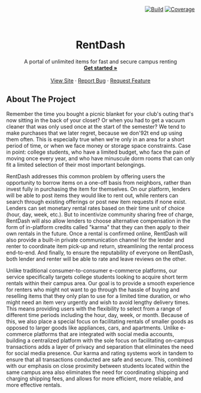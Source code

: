 <a name="readme-top"></a>

<div align="right">

[![Build][build-shield]][build-url]
[![Coverage][coverage-shield]][coverage-url]</a>

</div>


<!-- PROJECT LOGO -->
<br />
<div align="center">

  <h1 align="center">RentDash</h1>

  <p align="center">
    A portal of unlimited items for fast and secure campus renting
    <br />
    <a href="#getting-started"><strong>Get started »</strong></a>
    <br />
    <br />
    <a href="https://limitless-fjord-56167.herokuapp.com/listings/">View Site</a>
    ·
    <a href="https://github.com/ew2664/culd-hub/issues">Report Bug</a>
    ·
    <a href="https://github.com/ew2664/culd-hub/issues">Request Feature</a>
  </p>
</div>


<!-- ABOUT THE PROJECT -->

## About The Project

Remember the time you bought a picnic blanket for your club's outing that's now sitting in the back of your closet? Or when you had to get a vacuum cleaner that was only used once at the start of the semester? We tend to make purchases that we later regret, because we don'92t end up using them often. This is especially true when we're only in an area for a short period of time, or when we face money or storage space constraints. Case in point: college students, who have a limited budget, who face the pain of moving once every year, and who have minuscule dorm rooms that can only fit a limited selection of their most important belongings.

RentDash addresses this common problem by offering users the opportunity to borrow items on a one-off basis from neighbors, rather than invest fully in purchasing the item for themselves. On our platform, lenders will be able to post items they would like to rent out, while renters can search through existing offerings or post new item requests if none exist. Lenders can set monetary rental rates based on their time unit of choice (hour, day, week, etc.). But to incentivize community sharing free of charge, RentDash will also allow lenders to choose alternative compensation in the form of in-platform credits called "karma" that they can then apply to their own rentals in the future. Once a rental is confirmed online, RentDash will also provide a built-in private communication channel for the lender and renter to coordinate item pick-up and return, streamlining the rental process end-to-end. And finally, to ensure the reputability of everyone on RentDash, both lender and renter will be able to rate and leave reviews on the other.

Unlike traditional consumer-to-consumer e-commerce platforms, our service specifically targets college students looking to acquire short term rentals within their campus area. Our goal is to provide a smooth experience for renters who might not want to go through the hassle of buying and reselling items that they only plan to use for a limited time duration, or who might need an item very urgently and wish to avoid lengthy delivery times. This means providing users with the flexibility to select from a range of different time periods including the hour, day, week, or month. Because of this, we also place a special focus on facilitating rentals of smaller goods as opposed to larger goods like appliances, cars, and apartments. Unlike e-commerce platforms that are integrated with social media accounts, building a centralized platform with the sole focus on facilitating on-campus transactions adds a layer of privacy and separation that eliminates the need for social media presence. Our karma and rating systems work in tandem to ensure that all transactions conducted are safe and secure. This, combined with our emphasis on close proximity between students located within the same campus area also eliminates the need for coordinating shipping and charging shipping fees, and allows for more efficient, more reliable, and more effective rentals.

<!-- MARKDOWN LINKS & IMAGES -->
<!-- https://github.com/Ileriayo/markdown-badges -->

[build-shield]: https://img.shields.io/github/workflow/status/ew2664/rentdash/Ruby%20on%20Rails%20CI?style=flat-square

[build-url]: https://github.com/ew2664/rentdash/actions/workflows/rubyonrails.yml

[coverage-shield]: https://img.shields.io/codecov/c/github/ew2664/rentdash?style=flat-square&token=K5WMMM4NGA

[coverage-url]: https://app.codecov.io/gh/ew2664/rentdash
